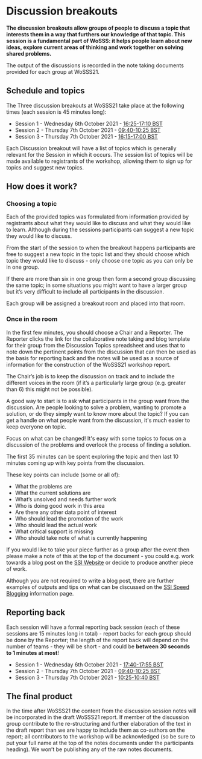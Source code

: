 # Discussion breakouts
**The discussion breakouts allow groups of people to discuss a topic that interests them in a way that furthers our knowledge of that topic. This session is a fundamental part of WoSSS: it helps people learn about new ideas, explore current areas of thinking and work together on solving shared problems.**

The output of the discussions is recorded in the note taking documents provided for each group at WoSSS21.

## Schedule and topics
The Three discussion breakouts at WoSSS21 take place at the following times (each session is 45 minutes long):

 - Session 1 - Wednesday 6th October 2021 - [16:25-17:10 BST](https://arewemeetingyet.com/London/2021-10-06/16:25)
 - Session 2 - Thursday 7th October 2021 - [09:40-10:25 BST](https://arewemeetingyet.com/London/2021-10-06/09:40)
 - Session 3 -  Thursday 7th October 2021 - [16:15-17:00 BST](https://arewemeetingyet.com/London/2021-10-06/16:15)

Each Discussion breakout will have a list of topics which is generally relevant for the Session in which it occurs. The session list of topics will be made available to registrants of the workshop, allowing them to sign up for topics and suggest new topics.

## How does it work?
### Choosing a topic
Each of the provided topics was formulated from information provided by registrants about what they would like to discuss and what they would like to learn. Although during the sessions participants can suggest a new topic they would like to discuss.  

From the start of the session to when the breakout happens participants are free to suggest a new topic in the topic list and they should choose which topic they would like to discuss - only choose one topic as you can only be in one group.

If there are more than six in one group then form a second group discussing the same topic; in some situations you might want to have a larger group but it’s very difficult to include all participants in the discussion.

Each group will be assigned a breakout room and placed into that room.

### Once in the room
In the first few minutes, you should choose a Chair and a Reporter. The Reporter clicks the link for the collaborative note taking and blog template for their group from the Discussion Topics spreadsheet and uses that to note down the pertinent points from the discussion that can then be used as the basis for reporting back and the notes will be used as a source of information for the construction of the WoSSS21 workshop report.

The Chair’s job is to keep the discussion on track and to include the different voices in the room (if it’s a particularly large group (e.g. greater than 6) this might not be possible).

A good way to start is to ask what participants in the group want from the discussion. Are people looking to solve a problem, wanting to promote a solution, or do they simply want to know more about the topic? If you can get a handle on what people want from the discussion, it's much easier to keep everyone on topic.

Focus on what can be changed! It's easy with some topics to focus on a discussion of the problems and overlook the process of finding a solution.

The first 35 minutes can be spent exploring the topic and then last 10 minutes coming up with key points from the discussion.

These key points can include (some or all of):
 - What the problems are
 - What the current solutions are
 - What’s unsolved and needs further work
 - Who is doing good work in this area
 - Are there any other data point of interest
 - Who should lead the promotion of the work
 - Who should lead the actual work
 - What critical support is missing
 - Who should take note of what is currently happening

If you would like to take your piece further as a group after the event then please make a note of this at the top of the document - you could e.g. work towards a blog post on the [SSI Website](https://software.ac.uk/blog) or decide to produce another piece of work.

Although you are not required to write a blog post, there are further examples of outputs and tips on what can be discussed on the [SSI Speed Blogging](https://www.software.ac.uk/speed-blogging-and-tips-writing-speed-blog-post) information page.

## Reporting back  
Each session will have a formal reporting back session (each of these sessions are 15 minutes long in total) - report backs for each group should be done by the Reporter; the length of the report back will depend on the number of teams - they will be short - and could be **between 30 seconds to 1 minutes at most**!
 - Session 1 - Wednesday 6th October 2021 - [17:40-17:55 BST](https://arewemeetingyet.com/London/2021-10-06/17:40)
 - Session 2 - Thursday 7th October 2021 - [09:40-10:25 BST](https://arewemeetingyet.com/London/2021-10-06/09:40)
 - Session 3 -  Thursday 7th October 2021 - [10:25-10:40 BST](https://arewemeetingyet.com/London/2021-10-06/10:25)

## The final product
In the time after WoSSS21 the content from the discussion session notes will be incorporated in the draft WoSSS21 report. If member of the discussion group contribute to the re-structuring and further elaboration of the text in the draft report than we are happy to include them as co-authors on the report; all contributors to the workshop will be acknowledged (so be sure to put your full name at the top of the notes documents under the participants heading). We won’t be publishing any of the raw notes documents.
